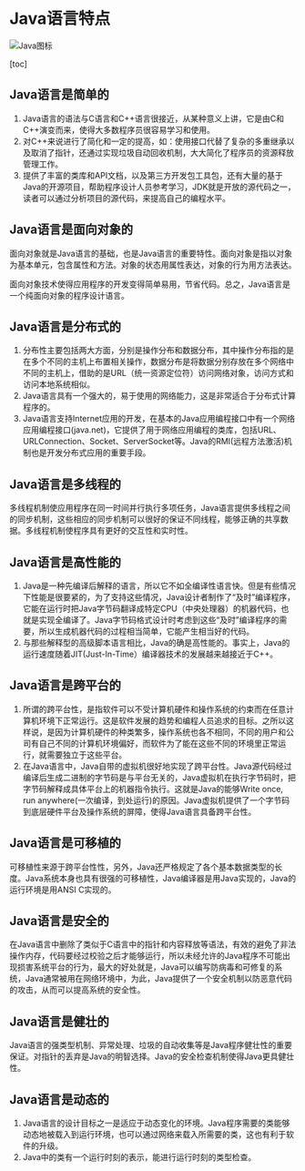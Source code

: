 # Java语言特点

![Java图标](https://img-blog.csdnimg.cn/20190826170752761.png)

[toc]

## Java语言是简单的

1. Java语言的语法与C语言和C++语言很接近，从某种意义上讲，它是由C和C++演变而来，使得大多数程序员很容易学习和使用。
2. 对C++来说进行了简化和一定的提高，如：使用接口代替了复杂的多重继承以及取消了指针，还通过实现垃圾自动回收机制，大大简化了程序员的资源释放管理工作。
3. 提供了丰富的类库和API文档，以及第三方开发包工具包，还有大量的基于Java的开源项目，帮助程序设计人员参考学习，JDK就是开放的源代码之一，读者可以通过分析项目的源代码，来提高自己的编程水平。



## Java语言是面向对象的

面向对象就是Java语言的基础，也是Java语言的重要特性。面向对象是指以对象为基本单元，包含属性和方法。对象的状态用属性表达，对象的行为用方法表达。

面向对象技术使得应用程序的开发变得简单易用，节省代码。总之，Java语言是一个纯面向对象的程序设计语言。



## Java语言是分布式的

1. 分布性主要包括两大方面，分别是操作分布和数据分布，其中操作分布指的是在多个不同的主机上布置相关操作，数据分布是将数据分别存放在多个网络中不同的主机上，借助的是URL（统一资源定位符）访问网络对象，访问方式和访问本地系统相似。
2. Java语言具有一个强大的，易于使用的网络能力，这是非常适合于分布式计算程序的。
3. Java语言支持Internet应用的开发，在基本的Java应用编程接口中有一个网络应用编程接口(java.net)，它提供了用于网络应用编程的类库，包括URL、URLConnection、Socket、ServerSocket等。Java的RMI(远程方法激活)机制也是开发分布式应用的重要手段。



## Java语言是多线程的

多线程机制使应用程序在同一时间并行执行多项任务，Java语言提供多线程之间的同步机制，这些相应的同步机制可以很好的保证不同线程，能够正确的共享数据。多线程机制使程序具有更好的交互性和实时性。



## Java语言是高性能的

1. Java是一种先编译后解释的语言，所以它不如全编译性语言快。但是有些情况下性能是很要紧的，为了支持这些情况，Java设计者制作了“及时”编译程序，它能在运行时把Java字节码翻译成特定CPU（中央处理器）的机器代码，也就是实现全编译了。Java字节码格式设计时考虑到这些“及时”编译程序的需要，所以生成机器代码的过程相当简单，它能产生相当好的代码。
2. 与那些解释型的高级脚本语言相比，Java的确是高性能的。事实上，Java的运行速度随着JIT(Just-In-Time）编译器技术的发展越来越接近于C++。



## Java语言是跨平台的

1. 所谓的跨平台性，是指软件可以不受计算机硬件和操作系统的约束而在任意计算机环境下正常运行。这是软件发展的趋势和编程人员追求的目标。之所以这样说，是因为计算机硬件的种类繁多，操作系统也各不相同，不同的用户和公司有自己不同的计算机环境偏好，而软件为了能在这些不同的环境里正常运行，就需要独立于这些平台。
2. 在Java语言中，Java自带的虚拟机很好地实现了跨平台性。Java源代码经过编译后生成二进制的字节码是与平台无关的，Java虚拟机在执行字节码时，把字节码解释成具体平台上的机器指令执行。这就是Java的能够Write once, run anywhere(一次编译，到处运行)的原因。Java虚拟机提供了一个字节码到底层硬件平台及操作系统的屏障，使得Java语言具备跨平台性。



## Java语言是可移植的

 可移植性来源于跨平台性性，另外，Java还严格规定了各个基本数据类型的长度。Java系统本身也具有很强的可移植性，Java编译器是用Java实现的，Java的运行环境是用ANSI C实现的。



## Java语言是安全的

 在Java语言中删除了类似于C语言中的指针和内容释放等语法，有效的避免了非法操作内存，代码要经过校验之后才能够运行，所以未经允许的Java程序不可能出现损害系统平台的行为，最大的好处就是，Java可以编写防病毒和可修复的系统，Java通常被用在网络环境中，为此，Java提供了一个安全机制以防恶意代码的攻击，从而可以提高系统的安全性。



## Java语言是健壮的

Java语言的强类型机制、异常处理、垃圾的自动收集等是Java程序健壮性的重要保证。对指针的丢弃是Java的明智选择。Java的安全检查机制使得Java更具健壮性。



## Java语言是动态的

 1. Java语言的设计目标之一是适应于动态变化的环境。Java程序需要的类能够动态地被载入到运行环境，也可以通过网络来载入所需要的类，这也有利于软件的升级。
2. Java中的类有一个运行时刻的表示，能进行运行时刻的类型检查。



